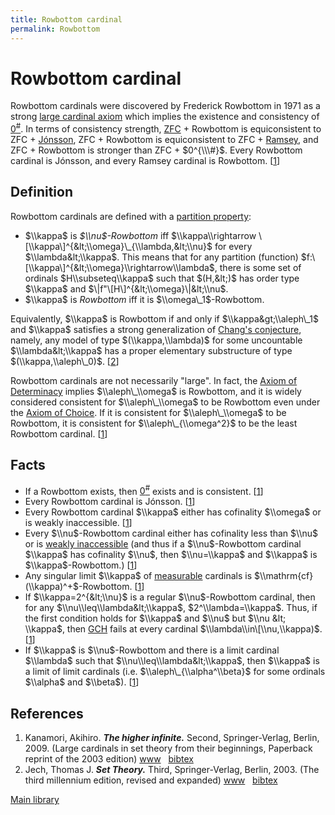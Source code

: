 ```yaml
---
title: Rowbottom cardinal
permalink: Rowbottom
---
```

# Rowbottom cardinal











  
Rowbottom cardinals were discovered by Frederick Rowbottom in 1971 as a
strong [large cardinal
axiom](Upper_attic "Upper attic")
which implies the existence and consistency of
<a href="Zero_sharp" class="mw-redirect" title="Zero sharp">$0^{\#}$</a>.
In terms of consistency strength,
[ZFC](ZFC "ZFC") +
Rowbottom is equiconsistent to ZFC +
[Jónsson](Jonsson "Jonsson"),
ZFC + Rowbottom is equiconsistent to ZFC +
[Ramsey](Ramsey "Ramsey"),
and ZFC + Rowbottom is stronger than ZFC + $0^{\\\#}$. Every Rowbottom
cardinal is Jónsson, and every Ramsey cardinal is Rowbottom.
\[[1](#bibkey_Kanamori2009:HigherInfinite)\]

## Definition

Rowbottom cardinals are defined with a [partition
property](Partition_property "Partition property"):

-   $\\kappa$ is *$\\nu$-Rowbottom* iff $\\kappa\\rightarrow
    \[\\kappa\]^{&lt;\\omega}\_{\\lambda,&lt;\\nu}$ for every
    $\\lambda&lt;\\kappa$. This means that for any partition (function)
    $f:\[\\kappa\]^{&lt;\\omega}\\rightarrow\\lambda$, there is some set
    of ordinals $H\\subseteq\\kappa$ such that $(H,&lt;)$ has order type
    $\\kappa$ and $\|f"\[H\]^{&lt;\\omega}\|&lt;\\nu$.
-   $\\kappa$ is *Rowbottom* iff it is $\\omega\_1$-Rowbottom.

Equivalently, $\\kappa$ is Rowbottom if and only if
$\\kappa&gt;\\aleph\_1$ and $\\kappa$ satisfies a strong generalization
of [Chang's
conjecture](Chang%27s_conjecture "Chang's conjecture"),
namely, any model of type $(\\kappa,\\lambda)$ for some uncountable
$\\lambda&lt;\\kappa$ has a proper elementary substructure of type
$(\\kappa,\\aleph\_0)$. \[[2](#bibkey_Jech2003:SetTheory)\]

Rowbottom cardinals are not necessarily "large". In fact, the
<a href="Axiom_of_Determinacy" class="mw-redirect" title="Axiom of Determinacy">Axiom of Determinacy</a>
implies $\\aleph\_\\omega$ is Rowbottom, and it is widely considered
consistent for $\\aleph\_\\omega$ to be Rowbottom even under the
<a href="Axiom_of_Choice" class="mw-redirect" title="Axiom of Choice">Axiom of Choice</a>.
If it is consistent for $\\aleph\_\\omega$ to be Rowbottom, it is
consistent for $\\aleph\_{\\omega^2}$ to be the least Rowbottom
cardinal. \[[1](#bibkey_Kanamori2009:HigherInfinite)\]

## Facts

-   If a Rowbottom exists, then
    <a href="Zero_sharp" class="mw-redirect" title="Zero sharp">$0^{\#}$</a>
    exists and is consistent.
    \[[1](#bibkey_Kanamori2009:HigherInfinite)\]
-   Every Rowbottom cardinal is Jónsson.
    \[[1](#bibkey_Kanamori2009:HigherInfinite)\]
-   Every Rowbottom cardinal $\\kappa$ either has cofinality $\\omega$
    or is weakly inaccessible.
    \[[1](#bibkey_Kanamori2009:HigherInfinite)\]
-   Every $\\nu$-Rowbottom cardinal either has cofinality less than
    $\\nu$ or is [weakly
    inaccessible](Inaccessible "Inaccessible")
    (and thus if a $\\nu$-Rowbottom cardinal $\\kappa$ has cofinality
    $\\nu$, then $\\nu=\\kappa$ and $\\kappa$ is $\\kappa$-Rowbottom.)
    \[[1](#bibkey_Kanamori2009:HigherInfinite)\]
-   Any singular limit $\\kappa$ of
    [measurable](Measurable "Measurable")
    cardinals is $\\mathrm{cf}(\\kappa)^+$-Rowbottom.
    \[[1](#bibkey_Kanamori2009:HigherInfinite)\]
-   If $\\kappa=2^{&lt;\\nu}$ is a regular $\\nu$-Rowbottom cardinal,
    then for any $\\nu\\leq\\lambda&lt;\\kappa$, $2^\\lambda=\\kappa$.
    Thus, if the first condition holds for $\\kappa$ and $\\nu$ but
    $\\nu &lt; \\kappa$, then
    <a href="GCH" class="mw-redirect" title="GCH">GCH</a>
    fails at every cardinal $\\lambda\\in\[\\nu,\\kappa)$.
    \[[1](#bibkey_Kanamori2009:HigherInfinite)\]
-   If $\\kappa$ is $\\nu$-Rowbottom and there is a limit cardinal
    $\\lambda$ such that $\\nu\\leq\\lambda&lt;\\kappa$, then $\\kappa$
    is a limit of limit cardinals (i.e. $\\aleph\_{\\alpha^\\beta}$ for
    some ordinals $\\alpha$ and $\\beta$).
    \[[1](#bibkey_Kanamori2009:HigherInfinite)\]

## References

1.  <span id="bibkey_Kanamori2009:HigherInfinite">Kanamori, Akihiro.
    ***The higher infinite.*** Second, Springer-Verlag, Berlin, 2009.
    (Large cardinals in set theory from their beginnings, Paperback
    reprint of the 2003 edition)
    <a href="https://link.springer.com/book/10.1007%2F978-3-540-88867-3" class="extiw">www</a>   <a href="javascript:bibpopup(&#39;@book%7BKanamori2009:HigherInfinite,%20%20%20%20AUTHOR%20=%20%7BKanamori,%20Akihiro%7D,%3Cbr%3E%20%20%20%20%20TITLE%20=%20%7BThe%20higher%20infinite%7D,%3Cbr%3E%20%20%20%20SERIES%20=%20%7BSpringer%20Monographs%20in%20Mathematics%7D,%3Cbr%3E%20%20%20EDITION%20=%20%7BSecond%7D,%3Cbr%3E%20%20%20%20%20%20NOTE%20=%20%7BLarge%20cardinals%20in%20set%20theory%20from%20their%20beginnings,%20%20%20%20%20%20%20%20%20%20%20%20%20%20Paperback%20reprint%20of%20the%202003%20edition%7D,%3Cbr%3E%20PUBLISHER%20=%20%7BSpringer-Verlag%7D,%3Cbr%3E%20%20%20ADDRESS%20=%20%7BBerlin%7D,%3Cbr%3E%20%20%20%20%20%20YEAR%20=%20%7B2009%7D,%3Cbr%3E%20%20%20%20%20PAGES%20=%20%7Bxxii+536%7D,%3Cbr%3E%20%20%20%20%20%20%20URL%20=%20%7Bhttps://link.springer.com/book/10.1007%2F978-3-540-88867-3%7D%7D&#39;)" class="bibtex">bibtex</a></span>
2.  <span id="bibkey_Jech2003:SetTheory">Jech, Thomas J. ***Set
    Theory.*** Third, Springer-Verlag, Berlin, 2003. (The third
    millennium edition, revised and expanded)
    <a href="https://logic.wikischolars.columbia.edu/file/view/Jech%2C+T.+J.+%282003%29.+Set+Theory+%28The+3rd+millennium+ed.%29.pdf" class="extiw">www</a>   <a href="javascript:bibpopup(&#39;@book%7BJech2003:SetTheory,%20%20%20%20AUTHOR%20=%20%7BJech,%20Thomas%20J.%7D,%3Cbr%3E%20%20%20%20TITLE%20=%20%7BSet%20Theory%7D,%3Cbr%3E%20%20%20%20SERIES%20=%20%7BSpringer%20Monographs%20in%20Mathematics%7D,%3Cbr%3E%20%20%20%20%20%20NOTE%20=%20%7BThe%20third%20millennium%20edition,%20revised%20and%20expanded%7D,%3Cbr%3E%20PUBLISHER%20=%20%7BSpringer-Verlag%7D,%3Cbr%3E%20%20%20%20%20EDITION%20=%20%7BThird%7D,%3Cbr%3E%20%20%20%20%20ADDRESS%20=%20%7BBerlin%7D,%3Cbr%3E%20%20%20%20%20YEAR%20=%20%7B2003%7D,%3Cbr%3E%20%20%20%20%20URL%20=%20%7Bhttps://logic.wikischolars.columbia.edu/file/view/Jech%2C+T.+J.+%282003%29.+Set+Theory+%28The+3rd+millennium+ed.%29.pdf%7D,%3Cbr%3E%7D&#39;)" class="bibtex">bibtex</a></span>

[Main
library](Library "Library")


